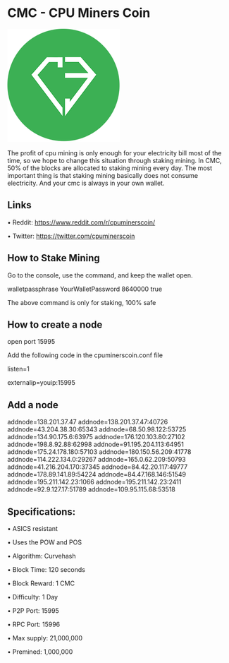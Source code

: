 CMC - CPU Miners Coin 
========
![](src/qt/res/icons/cpuminerscoin.png)

The profit of cpu mining is only enough for your electricity bill most of the time, so we hope to change this situation through staking mining. In CMC, 50% of the blocks are allocated to staking mining every day. The most important thing is that staking mining basically does not consume electricity. And your cmc is always in your own wallet.

Links
----------------

• Reddit: https://www.reddit.com/r/cpuminerscoin/

• Twitter: https://twitter.com/cpuminerscoin


How to Stake Mining
----------------------
Go to the console, use the command, and keep the wallet open.

walletpassphrase YourWalletPassword 8640000 true

The above command is only for staking, 100% safe


How to create a node
----------------------
open port 15995

Add the following code in the cpuminerscoin.conf file

listen=1

externalip=youip:15995


Add a node
----------------------
addnode=138.201.37.47
addnode=138.201.37.47:40726
addnode=43.204.38.30:65343
addnode=68.50.98.122:53725
addnode=134.90.175.6:63975
addnode=176.120.103.80:27102
addnode=198.8.92.88:62998
addnode=91.195.204.113:64951
addnode=175.24.178.180:57103
addnode=180.150.56.209:41778
addnode=114.222.134.0:29267
addnode=165.0.62.209:50793
addnode=41.216.204.170:37345
addnode=84.42.20.117:49777
addnode=178.89.141.89:54224
addnode=84.47.168.146:51549
addnode=195.211.142.23:1066
addnode=195.211.142.23:2411
addnode=92.9.127.17:51789
addnode=109.95.115.68:53518


Specifications:
----------------------

• ASICS resistant

• Uses the POW and POS

• Algorithm:        Curvehash

• Block Time:       120 seconds

• Block Reward:     1 CMC

• Difficulty:       1 Day

• P2P Port:         15995

• RPC Port:         15996

• Max supply:      21,000,000

• Premined:      1,000,000


